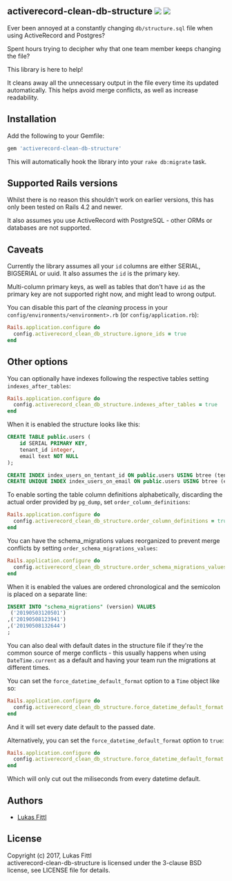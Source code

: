 ## activerecord-clean-db-structure [ ![](https://img.shields.io/gem/v/activerecord-clean-db-structure.svg)](https://rubygems.org/gems/activerecord-clean-db-structure) [ ![](https://img.shields.io/gem/dt/activerecord-clean-db-structure.svg)](https://rubygems.org/gems/activerecord-clean-db-structure)

Ever been annoyed at a constantly changing `db/structure.sql` file when using ActiveRecord and Postgres?

Spent hours trying to decipher why that one team member keeps changing the file?

This library is here to help!

It cleans away all the unnecessary output in the file every time its updated automatically. This helps avoid merge conflicts, as well as increase readability.

## Installation

Add the following to your Gemfile:

```ruby
gem 'activerecord-clean-db-structure'
```

This will automatically hook the library into your `rake db:migrate` task.

## Supported Rails versions

Whilst there is no reason this shouldn't work on earlier versions, this has only been tested on Rails 4.2 and newer.

It also assumes you use ActiveRecord with PostgreSQL - other ORMs or databases are not supported.

## Caveats

Currently the library assumes all your `id` columns are either SERIAL, BIGSERIAL or uuid. It also assumes the `id` is the primary key.

Multi-column primary keys, as well as tables that don't have `id` as the primary key are not supported right now, and might lead to wrong output.

You can disable this part of the _cleaning_ process in your `config/environments/<environment>.rb` (or `config/application.rb`):

```ruby
Rails.application.configure do
  config.activerecord_clean_db_structure.ignore_ids = true
end
```

## Other options

You can optionally have indexes following the respective tables setting `indexes_after_tables`:

```ruby
Rails.application.configure do
  config.activerecord_clean_db_structure.indexes_after_tables = true
end
```

When it is enabled the structure looks like this:

```sql
CREATE TABLE public.users (
    id SERIAL PRIMARY KEY,
    tenant_id integer,
    email text NOT NULL
);

CREATE INDEX index_users_on_tentant_id ON public.users USING btree (tenant_id);
CREATE UNIQUE INDEX index_users_on_email ON public.users USING btree (email);
```

To enable sorting the table column definitions alphabetically, discarding the actual order provided by `pg_dump`, set `order_column_definitions`:

```ruby
Rails.application.configure do
  config.activerecord_clean_db_structure.order_column_definitions = true
end
```

You can have the schema_migrations values reorganized to prevent merge conflicts by setting `order_schema_migrations_values`:

```ruby
Rails.application.configure do
  config.activerecord_clean_db_structure.order_schema_migrations_values = true
end
```

When it is enabled the values are ordered chronological and the semicolon is placed on a separate line:

```sql
INSERT INTO "schema_migrations" (version) VALUES
 ('20190503120501')
,('20190508123941')
,('20190508132644')
;
```

You can also deal with default dates in the structure file if they're the common source of merge conflicts - this usually happens when using `DateTime.current` as a default and having your team run the migrations at different times.

You can set the `force_datetime_default_format` option to a `Time` object like so:

```ruby
Rails.application.configure do
  config.activerecord_clean_db_structure.force_datetime_default_format = Time.new(2019, 5, 6, 16, 44, 22)
end
```

And it will set every date default to the passed date.

Alternatively, you can set the `force_datetime_default_format` option to `true`:

```ruby
Rails.application.configure do
  config.activerecord_clean_db_structure.force_datetime_default_format = true
end
```

Which will only cut out the miliseconds from every datetime default.

## Authors

* [Lukas Fittl](https://github.com/lfittl)

## License

Copyright (c) 2017, Lukas Fittl<br>
activerecord-clean-db-structure is licensed under the 3-clause BSD license, see LICENSE file for details.
